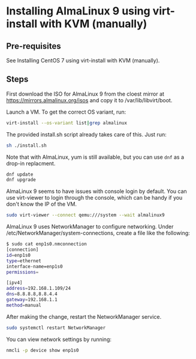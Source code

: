 # Installing AlmaLinux 9 using virt-install with KVM (manually)

## Pre-requisites

See Installing CentOS 7 using virt-install with KVM (manually).

## Steps

First download the ISO for AlmaLinux 9 from the cloest mirror at https://mirrors.almalinux.org/isos and copy it to /var/lib/libvirt/boot.

Launch a VM. To get the correct OS variant, run:

```sh
virt-install --os-variant list|grep almalinux
```

The provided install.sh script already takes care of this. Just run:

```sh
sh ./install.sh
```

Note that with AlmaLinux, yum is still available, but you can use `dnf` as a drop-in replacment.

```sh
dnf update
dnf upgrade
```

AlmaLinux 9 seems to have issues with console login by default. You can use virt-viewer to login through the console, which can be handy if you don't know the IP of the VM.

```sh
sudo virt-viewer --connect qemu:///system --wait almalinux9
```

AlmaLinux 9 uses NetworkManager to configure networking. Under /etc/NetworkManager/system-connections, create a file like the following:

```sh
$ sudo cat enp1s0.nmconnection 
[connection]
id=enp1s0
type=ethernet
interface-name=enp1s0
permissions=

[ipv4]
address=192.168.1.109/24
dns=8.8.8.8,8.8.4.4
gateway=192.168.1.1
method=manual
```

After making the change, restart the NetworkManager service.

```sh
sudo systemctl restart NetworkManager
```

You can view network settings by running:

```sh
nmcli -p device show enp1s0
```

